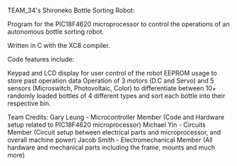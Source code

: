 TEAM_34's Shironeko Bottle Sorting Robot:

Program for the PIC18F4620 microprocessor to control the operations of an autonomous bottle sorting robot.

Written in C with the XC8 compiler.

Code features include:

Keypad and LCD display for user control of the robot
EEPROM usage to store past operation data
Operation of 3 motors (D.C and Servo) and 5 sensors (Microswitch, Photovoltaic, Color) to differentiate between 10+ randomly loaded bottles of 4 different types
and sort each bottle into their respective bin.

Team Credits:
Gary Leung - Microcontroller Member (Code and Hardware setup related to PIC18F4620 microprocessor)
Michael Yin - Circuits Member (Circuit setup between electrical parts and microprocessor, and overall machine power)
Jacob Smith - Electromechanical Member (All hardware and mechanical parts including the frame, mounts and much more)
